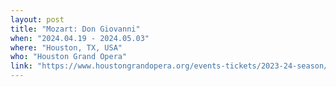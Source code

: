 ```yaml
---
layout: post
title: "Mozart: Don Giovanni"
when: "2024.04.19 - 2024.05.03"
where: "Houston, TX, USA"
who: "Houston Grand Opera"
link: "https://www.houstongrandopera.org/events-tickets/2023-24-season/don-giovanni/"
---
```

